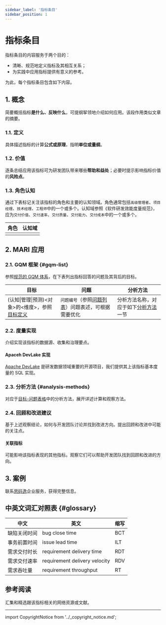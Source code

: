 ```yaml
---
sidebar_label: '指标条目'
sidebar_position: 1
---
```


# 指标条目

指标条目的内容服务于两个目的：
- 清晰、规范地定义指标及其相互关系；
- 为实践中应用指标提供有意义的参考。

为此，每个指标条目包含如下内容。

## 1. 概念

简要概括指标**是什么、反映什么**，可提纲挈领地介绍如何应用。该段作用类似文章的摘要。

### 1.1. 定义

具体描述指标的计算**公式或原理**，指明**单位或量纲**。

### 1.2. 价值

逐条总结应用该指标可为研发团队带来哪些**帮助和益处**；必要时提示影响指标价值的**风险点**。

### 1.3. 角色认知

通过下表标记关注该指标的角色和主要的认知领域。角色通常包括`高级管理者`、`项目经理`、`技术经理`、`工程师`中的一个或多个。认知域参照《软件研发效能度量规范》，应为`交付价值`、`交付速率`、`交付质量`、`交付能力`、`交付成本`中的一个或多个。

| 角色 | 认知域 |
| --- | --- |
|  |  |

## 2. MARI 应用

### 2.1. GQM 框架 {#gqm-list}

参照[规范的 GQM 体系](../metrics-sys/gqm.md)，在下表列出指标回答的问题及其背后的目标。

| 目标 | 问题 | 分析方法 |
| --- | --- | --- |
| (认知\|管理\|预测)<对象>的<维度>，参照[目标定义](../metrics-sys/gqm.md#standard-goals) | `问题编号`（参照[问题列表](../metrics-sys/gqm.md#standard-questions)）问题表述，可根据需要优化 | 分析方法名称，对应于如下[分析方法](#analysis-methods)一节 |

### 2.2. 度量实现

介绍实现该指标的数据源、收集和治理要点。

#### Apaceh DevLake 实现

[Apache DevLake](https://devlake.apache.org/) 是研发数据领域重要的开源项目，我们提供其上该指标基本度量的 SQL 实现。

### 2.3. 分析方法 {#analysis-methods}

对应于[目标-问题表格](#gqm-list)中的分析方法，展开详述计算和观察方法。

### 2.4. 回顾和改进建议

基于上述观察结论，如何与开发团队讨论并找到改进方向。提出回顾和改进中可能的关注点。

#### 关联指标

可能影响该指标表现的其他指标。观察它们可以帮助开发团队找到回顾和改进的方向。

## 3. 案例

联系[思码逸](https://www.merico.cn)企业服务，获得完整信息。

## 中英文词汇对照表 {#glossary}

| 中文 | 英文 | 缩写 |
| --- | --- | --- |
| 缺陷关闭时间 | bug close time | BCT |
| 事务前置时间 | issue lead time | ILT |
| 需求交付时长 | requirement delivery time | RDT |
| 需求交付速率 | requirement delivery velocity | RDV |
| 需求吞吐量 | requirement throughput | RT |

## 参考阅读

汇集和精选跟该指标相关的网络资源或文献。

---

import CopyrightNotice from '../_copyright_notice.md';

<small><CopyrightNotice /></small>